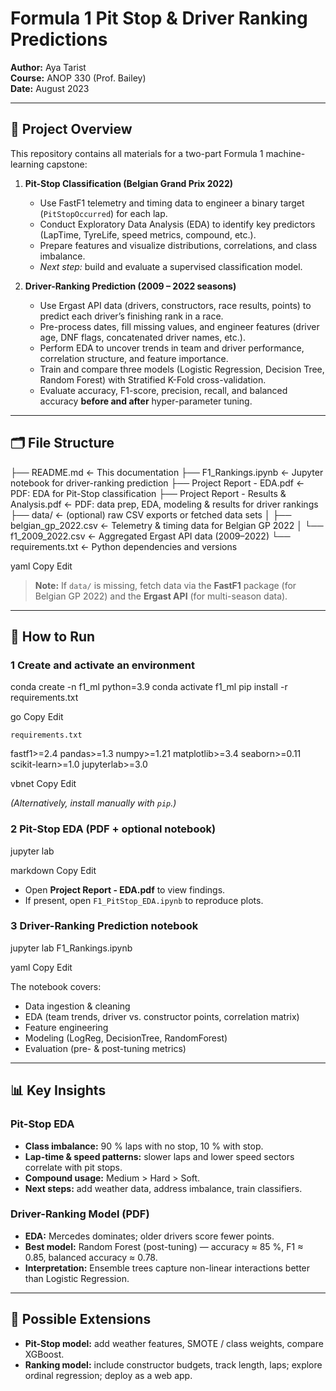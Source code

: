 # Formula 1 Pit Stop & Driver Ranking Predictions

**Author:** Aya Tarist  
**Course:** ANOP 330 (Prof. Bailey)  
**Date:** August 2023  

---

## 📖 Project Overview

This repository contains all materials for a two-part Formula 1 machine-learning capstone:

1. **Pit-Stop Classification (Belgian Grand Prix 2022)**  
   * Use FastF1 telemetry and timing data to engineer a binary target (`PitStopOccurred`) for each lap.  
   * Conduct Exploratory Data Analysis (EDA) to identify key predictors (LapTime, TyreLife, speed metrics, compound, etc.).  
   * Prepare features and visualize distributions, correlations, and class imbalance.  
   * *Next step:* build and evaluate a supervised classification model.

2. **Driver-Ranking Prediction (2009 – 2022 seasons)**  
   * Use Ergast API data (drivers, constructors, race results, points) to predict each driver’s finishing rank in a race.  
   * Pre-process dates, fill missing values, and engineer features (driver age, DNF flags, concatenated driver names, etc.).  
   * Perform EDA to uncover trends in team and driver performance, correlation structure, and feature importance.  
   * Train and compare three models (Logistic Regression, Decision Tree, Random Forest) with Stratified K-Fold cross-validation.  
   * Evaluate accuracy, F1-score, precision, recall, and balanced accuracy **before and after** hyper-parameter tuning.

---

## 🗂 File Structure

├── README.md ← This documentation
├── F1_Rankings.ipynb ← Jupyter notebook for driver-ranking prediction
├── Project Report - EDA.pdf ← PDF: EDA for Pit-Stop classification
├── Project Report - Results & Analysis.pdf ← PDF: data prep, EDA, modeling & results for driver rankings
├── data/ ← (optional) raw CSV exports or fetched data sets
│ ├── belgian_gp_2022.csv ← Telemetry & timing data for Belgian GP 2022
│ └── f1_2009_2022.csv ← Aggregated Ergast API data (2009–2022)
└── requirements.txt ← Python dependencies and versions

yaml
Copy
Edit

> **Note:** If `data/` is missing, fetch data via the **FastF1** package (for Belgian GP 2022) and the **Ergast API** (for multi-season data).

---

## 🚀 How to Run

### 1  Create and activate an environment

conda create -n f1_ml python=3.9
conda activate f1_ml
pip install -r requirements.txt

go
Copy
Edit

`requirements.txt`

fastf1>=2.4
pandas>=1.3
numpy>=1.21
matplotlib>=3.4
seaborn>=0.11
scikit-learn>=1.0
jupyterlab>=3.0

vbnet
Copy
Edit

*(Alternatively, install manually with `pip`.)*

### 2  Pit-Stop EDA (PDF + optional notebook)

jupyter lab

markdown
Copy
Edit

* Open **Project Report - EDA.pdf** to view findings.  
* If present, open `F1_PitStop_EDA.ipynb` to reproduce plots.

### 3  Driver-Ranking Prediction notebook

jupyter lab F1_Rankings.ipynb

yaml
Copy
Edit

The notebook covers:

* Data ingestion & cleaning  
* EDA (team trends, driver vs. constructor points, correlation matrix)  
* Feature engineering  
* Modeling (LogReg, DecisionTree, RandomForest)  
* Evaluation (pre- & post-tuning metrics)

---

## 📊 Key Insights

### Pit-Stop EDA

* **Class imbalance:** 90 % laps with no stop, 10 % with stop.  
* **Lap-time & speed patterns:** slower laps and lower speed sectors correlate with pit stops.  
* **Compound usage:** Medium > Hard > Soft.  
* **Next steps:** add weather data, address imbalance, train classifiers.

### Driver-Ranking Model (PDF)

* **EDA:** Mercedes dominates; older drivers score fewer points.  
* **Best model:** Random Forest (post-tuning) — accuracy ≈ 85 %, F1 ≈ 0.85, balanced accuracy ≈ 0.78.  
* **Interpretation:** Ensemble trees capture non-linear interactions better than Logistic Regression.

---

## 🤖 Possible Extensions

* **Pit-Stop model:** add weather features, SMOTE / class weights, compare XGBoost.  
* **Ranking model:** include constructor budgets, track length, laps; explore ordinal regression; deploy as a web app.

